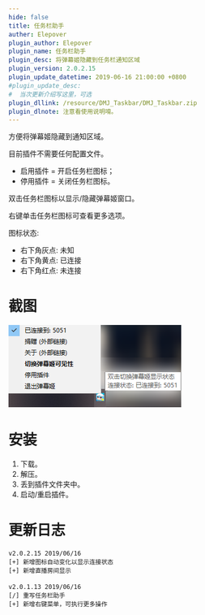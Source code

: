 ```yaml
---
hide: false
title: 任务栏助手
auther: Elepover
plugin_author: Elepover
plugin_name: 任务栏助手
plugin_desc: 将弹幕姬隐藏到任务栏通知区域
plugin_version: 2.0.2.15
plugin_update_datetime: 2019-06-16 21:00:00 +0800
#plugin_update_desc:
#  当次更新介绍写这里，可选
plugin_dllink: /resource/DMJ_Taskbar/DMJ_Taskbar.zip
plugin_dlnote: 注意看使用说明唷。
---
```


方便将弹幕姬隐藏到通知区域。

目前插件不需要任何配置文件。

- 启用插件 = 开启任务栏图标；
- 停用插件 = 关闭任务栏图标。

双击任务栏图标以显示/隐藏弹幕姬窗口。

右键单击任务栏图标可查看更多选项。

图标状态:

- 右下角灰点: 未知
- 右下角黄点: 已连接
- 右下角红点: 未连接

# 截图

![一览](/resource/DMJ_Taskbar/preview.png)

# 安装

1. 下载。
2. 解压。
3. 丢到插件文件夹中。
4. 启动/重启插件。

# 更新日志

```
v2.0.2.15 2019/06/16
[+] 新增图标自动变化以显示连接状态
[+] 新增直播房间显示

v2.0.1.13 2019/06/16
[/] 重写任务栏助手
[+] 新增右键菜单，可执行更多操作
```